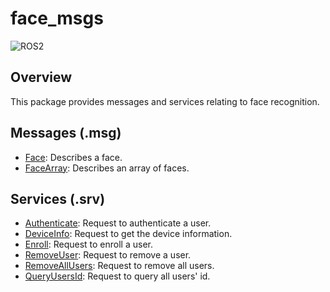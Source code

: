 # face_msgs

![ROS2](https://img.shields.io/badge/ros2-humble-blue?logo=ros&logoColor=white)

## Overview
This package provides messages and services relating to face recognition.

## Messages (.msg)
* [Face](msg/Face.msg): Describes a face.
* [FaceArray](msg/FaceArray.msg): Describes an array of faces.

## Services (.srv)
* [Authenticate](srv/Authenticate.srv): Request to authenticate a user.
* [DeviceInfo](srv/DeviceInfo.srv): Request to get the device information.
* [Enroll](srv/Enroll.srv): Request to enroll a user.
* [RemoveUser](srv/RemoveUser.srv): Request to remove a user.
* [RemoveAllUsers](srv/RemoveAllUsers.srv): Request to remove all users.
* [QueryUsersId](srv/QueryUsersId.srv): Request to query all users' id.